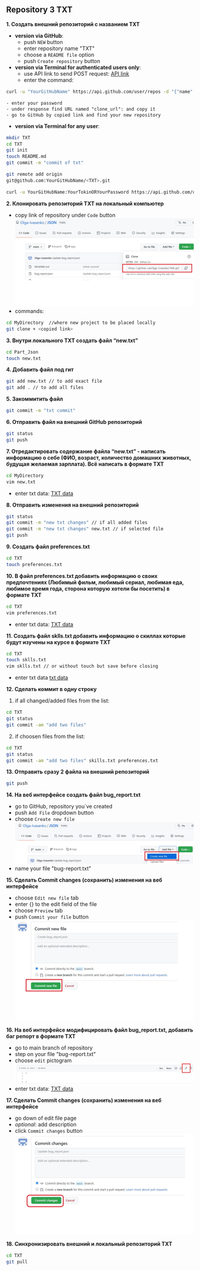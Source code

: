 ## **Repository 3 TXT**
**1. Создать внешний репозиторий c названием TXT**
- **version via GitHub**:
	- push `NEW` button
	- enter repository name "TXT"
	- choose a `README file` option
	- push `Create repository` button
- **version via Terminal for authenticated users only**:
	- use API link to send POST request:
[API link](https://api.github.com/)
	- enter the command:
```bash
curl -u "YourGitHubName" https://api.github.com/user/repos -d "{"name":"TXT","public": true}"
```
	- enter your password
	- under response find URL named "clone_url": and copy it
	- go to GitHub by copied link and find your new repository

- **version via Terminal for any user**:
```bash
mkdir TXT
cd TXT
git init
touch README.md
git commit -m "commit of txt"
```
```bash
git remote add origin 
git@github.com:YourGitHubName/<TXT>.git
```
```bash
curl -u YourGitHubName:YourTokinORYourPassword https://api.github.com/user/repos -d '{"name":"TXT"}'
```

**2. Клонировать репозиторий TXT на локальный компьютер**
- copy link of repository under `Code` button
![Commit button](https://github.com/Olga-Ivasenko/TXT/blob/394eeeac64ecadce6d2e6429a54dd567b9f39f9a/edit_picture5.jpg)
- commands:
```bash
cd MyDirectory	//where new project to be placed locally
git clone + <copied link>
```

**3. Внутри локального TXT создать файл “new.txt”**
```bash
cd Part_Json
touch new.txt
```
**4. Добавить файл под гит**
```bash
git add new.txt // to add exact file
git add . // to add all files
```
**5. Закоммитить файл**
```bash
git commit -m "txt commit"
```
**6. Отправить файл на внешний GitHub репозиторий**
```bash
git status
git push
```
**7. Отредактировать содержание файла “new.txt” - написать информацию о себе (ФИО, возраст, количество домашних животных, будущая желаемая зарплата). Всё написать в формате TXT**

```bash
cd MyDirectory
vim new.txt
```
- enter txt data:
[TXT data](https://github.com/Olga-Ivasenko/TXT/blob/6470e79b852e6aa74f0ba34221356505cf6a364e/new.txt)

**8. Отправить изменения на внешний репозиторий**
```bash
git status
git commit -m "new txt changes" // if all added files
git commit -m "new txt changes" new.txt // if selected file
git push
```

**9. Создать файл preferences.txt**
```bash
cd TXT
touch preferences.txt
```

**10. В файл preferences.txt добавить информацию о своих предпочтениях (Любимый фильм, любимый сериал, любимая еда, любимое время года, сторона которую хотели бы посетить) в формате TXT**
```bash
cd TXT
vim preferences.txt
```
- enter txt data:
[TXT data](https://github.com/Olga-Ivasenko/TXT/blob/9010f312e2b25c0f75aaa6b0a9bb2c1efeb8ed85/preferences.txt)


**11. Создать файл sklls.txt добавить информацию о скиллах которые будут изучены на курсе в формате TXT**
```bash
cd TXT
touch sklls.txt
vim sklls.txt // or without touch but save before closing
```
- enter txt data
[txt data](https://github.com/Olga-Ivasenko/TXT/blob/9010f312e2b25c0f75aaa6b0a9bb2c1efeb8ed85/skills.txt)

**12. Сделать коммит в одну строку**
1) if all changed/added files from the list:
```bash
cd TXT
git status
git commit -am "add two files"
```
2) if choosen files from the list:
```bash
cd TXT
git status
git commit -am "add two files" skills.txt preferences.txt
```
**13. Отправить сразу 2 файла на внешний репозиторий**
```bash
git push
```
**14. На веб интерфейсе создать файл bug_report.txt**
- go to GitHub, repository you`ve created
- push `Add File` dropdown button
- choose `Create new file`
![Commit button](https://github.com/Olga-Ivasenko/TXT/blob/394eeeac64ecadce6d2e6429a54dd567b9f39f9a/edit_picture4.jpg)
- name your file "bug-report.txt"

**15. Сделать Commit changes (сохранить) изменения на веб интерфейсе**
- choose `Edit new file` tab
- enter \{} to the edit field of the file
- choose `Preview` tab
- push `Commit your file` button
![Commit button](https://github.com/Olga-Ivasenko/TXT/blob/394eeeac64ecadce6d2e6429a54dd567b9f39f9a/edit_picture3.jpg)

**16. На веб интерфейсе модифицировать файл bug_report.txt, добавить баг репорт в формате TXT**
- go to main branch of repository
- step on your file "bug-report.txt"
- choose `edit` pictogram
![how to find Edit](https://github.com/Olga-Ivasenko/TXT/blob/394eeeac64ecadce6d2e6429a54dd567b9f39f9a/edit_picture1.jpg)
- enter txt data:
[TXT data](https://github.com/Olga-Ivasenko/TXT/blob/e11e35974fadfdc16d29b4cc6f97b2ffcf9916ee/bug_report.txt)

**17. Сделать Commit changes (сохранить) изменения на веб интерфейсе**
- go down of edit file page
- *optional*: add description
- click `Commit changes` button
![Commit button](https://github.com/Olga-Ivasenko/TXT/blob/394eeeac64ecadce6d2e6429a54dd567b9f39f9a/edit_picture2.jpg)

**18. Синхронизировать внешний и локальный репозиторий TXT**
```bash
cd TXT
git pull

```



